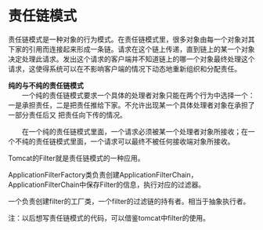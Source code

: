 # 责任链模式

责任链模式是一种对象的行为模式。在责任链模式里，很多对象由每一个对象对其下家的引用而连接起来形成一条链。请求在这个链上传递，直到链上的某一个对象决定处理此请求。发出这个请求的客户端并不知道链上的哪一个对象最终处理这个请求，这使得系统可以在不影响客户端的情况下动态地重新组织和分配责任。

**纯的与不纯的责任链模式**  
　　一个纯的责任链模式要求一个具体的处理者对象只能在两个行为中选择一个：一是承担责任，二是把责任推给下家。不允许出现某一个具体处理者对象在承担了一部分责任后又 把责任向下传的情况。

　　在一个纯的责任链模式里面，一个请求必须被某一个处理者对象所接收；在一个不纯的责任链模式里面，一个请求可以最终不被任何接收端对象所接收。

Tomcat的Filter就是责任链模式的一种应用。

ApplicationFilterFactory类负责创建ApplicationFilterChain，ApplicationFilterChain中保存Filter的信息，执行对应的过滤器。

一个负责创建filter的工厂类，一个filter的过滤链的持有者。相当于抽象执行者。


注：以后想写责任链模式的代码，可以借鉴tomcat中filter的使用。
